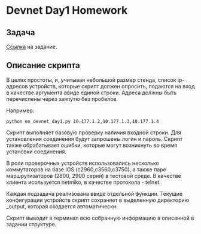 # Devnet Day1 Homework

## Задача
[Ссылка](https://cisco.app.box.com/s/yeqrm9givccqhay9d8qbusfwcsa8b4vd) на задание.

## Описание скрипта

В целях простоты, и, учитывая небольшой размер стенда, список ip-адресов устройств, которые скрипт должен опросить,
подаются на вход в качестве аргумента ввиде единой строки. Адреса должны быть перечислены через заяпутю без пробелов.

Например:

`python en_devnet_day1.py 10.177.1.2,10.177.1.3,10.177.1.4`

Скрипт выполняет базовую проверку наличия входной строки. Для установления соединения будут запрошены логин и пароль.
Скрипт также обрабатывает ошибки, которые могут возникнуть во время установки соединения.

В роли проверочных устройств использовались несколько коммутаторов на базе IOS (c2960,c3560,c3750), а также паре
маршрутизаторов (2800, 2900 серий) в тестовой среде.
В качестве клиента исользуется netmiko, в качестве протокола - telnet. 

Каждая подзадача реализована ввиде отдельной функции. Текущие конфигурации устройств скрипт сохраняет в выделенную
директорию _output, которая создается автоматически.

Скрипт выводит в терминал всю собранную информацию в описанной в задании структуре.



